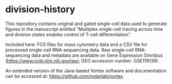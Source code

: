 # division-history
This repository contains original and gated single-cell data used to generate figures in the manuscript entitled "Multiplex single-cell tracing across time and division states enables control of T-cell differentiation".

Included here: FCS files for mass cytometry data and a CSV file for processed single-cell RNA-sequencing data. Raw single-cell RNA-sequencing data and metadata are available on Gene Expression Omnibus (https://www.ncbi.nlm.nih.gov/geo; GEO accession number: GSE119139).

An extended version of the Java-based Vortex software and documentation can be accessed at: https://github.com/nolanlab/vortex. 
